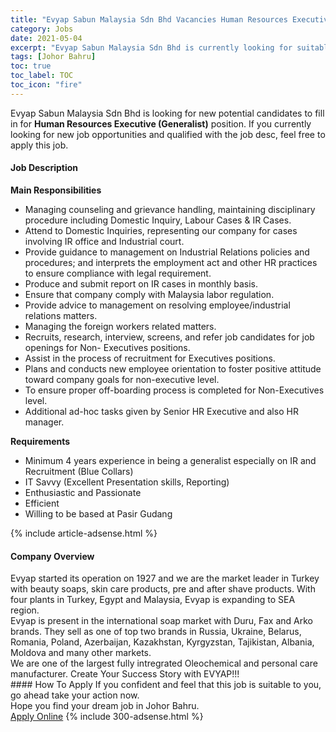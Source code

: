 ```yaml
---
title: "Evyap Sabun Malaysia Sdn Bhd Vacancies Human Resources Executive (Generalist)" 
category: Jobs 
date: 2021-05-04 
excerpt: "Evyap Sabun Malaysia Sdn Bhd is currently looking for suitable person to fill in the Human Resources Executive (Generalist) which based in Johor Bahru" 
tags: [Johor Bahru] 
toc: true 
toc_label: TOC 
toc_icon: "fire" 
--- 
```


<p>Evyap Sabun Malaysia Sdn Bhd is looking for new potential candidates to fill in for <b>Human Resources Executive (Generalist)</b> position. If you currently looking for new job opportunities and qualified with the job desc, feel free to apply this job.
</p><div><div><h4>Job Description</h4></div><div><div><span><div><p><strong>Main Responsibilities</strong></p><ul><li><span>Managing counseling and grievance handling, maintaining disciplinary procedure including Domestic Inquiry, Labour Cases &amp; IR Cases.</span></li><li><span>Attend to Domestic Inquiries, representing our company for cases involving IR office and Industrial court.</span></li><li><span>Provide guidance to management on Industrial Relations policies and procedures; and interprets the employment act and other HR practices to ensure compliance with legal requirement.</span></li><li><span>Produce and submit report on IR cases in monthly basis.</span></li><li><span>Ensure that company comply with Malaysia labor regulation.</span></li><li><span>Provide advice to management on resolving employee/industrial relations matters.</span></li><li><span>Managing the foreign workers related matters.</span></li><li><span>Recruits, research, interview, screens, and refer job candidates for job openings for Non- Executives positions.</span></li><li><span>Assist in the process of recruitment for Executives positions.</span></li><li><span>Plans and conducts new employee orientation to foster positive attitude toward company goals for non-executive level.</span></li><li><span>To ensure proper off-boarding process is completed for Non-Executives level.</span></li><li><span>Additional ad-hoc tasks given by Senior HR Executive and also HR manager. &#160;</span></li></ul><p><strong>Requirements</strong></p><ul><li><span>Minimum 4 years experience in being a generalist especially on IR and Recruitment (Blue Collars)</span></li><li><span>IT Savvy (Excellent Presentation skills, Reporting)</span></li><li>Enthusiastic and Passionate</li><li>Efficient</li><li>Willing to be based at Pasir Gudang</li></ul></div></span></div></div></div> 
{% include article-adsense.html %} 
<div><div><h4>Company Overview</h4></div><div><div><span><div><div>Evyap started its operation on 1927 and we are the market leader in Turkey with beauty soaps, skin care products, pre and after shave products. With four plants in Turkey, Egypt and Malaysia, Evyap is expanding to SEA region.&#160;</div>
<div>Evyap is present in the international soap market with Duru, Fax and Arko brands. They sell as one of top two brands in Russia, Ukraine, Belarus, Romania, Poland, Azerbaijan, Kazakhstan, Kyrgyzstan, Tajikistan, Albania, Moldova and many other markets.</div>
<div>We are one of the largest fully intregrated Oleochemical and personal care manufacturer. Create Your Success Story with EVYAP!!!</div></div></span></div></div></div> 
#### How To Apply 
If you confident and feel that this job is suitable to you, go ahead take your action now. <br/> 
Hope you find your dream job in Johor Bahru. <br/> 
<a href="https://www.jobstreet.com.my/en/job/human-resources-executive-generalist-4556087?jobId=jobstreet-my-job-4556087&" class="btn btn--info" target="_blank" rel="nofollow noopenner">Apply Online</a> 
{% include 300-adsense.html %} 